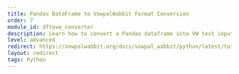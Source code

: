 ```yaml
---
title: Pandas DataFrame to VowpalWabbit Format Conversion
order: 7
module_id: dftovw_converter
description: Learn how to convert a Pandas dataframe into VW text input format.
level: advanced
redirect: https://vowpalwabbit.org/docs/vowpal_wabbit/python/latest/tutorials/DFtoVW_tutorial.html
layout: redirect
tags: Python
---
```

